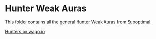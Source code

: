 # Hunter Weak Auras
This folder contains all the general Hunter Weak Auras from Suboptimal.

<a href="https://wago.io/weakauras/classes/hunter" target="_blank">Hunters on wago.io</a>
